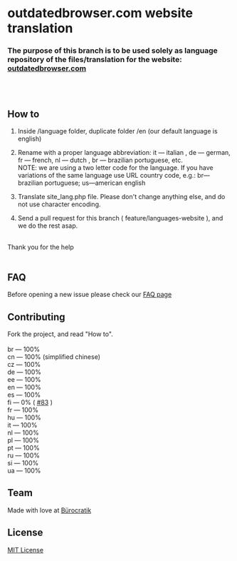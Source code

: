 # outdatedbrowser.com website translation

### The purpose of this branch is to be used solely as language repository of the files/translation for the website: [outdatedbrowser.com](http://outdatedbrowser.com)
<br><br>



## How to


1. Inside /language folder, duplicate folder /en (our default language is english)

2. Rename with a proper language abbreviation: it — italian , de — german, fr — french, nl — dutch , br — brazilian portuguese, etc. <br> NOTE: we are using a two letter  code for the language. If you have variations of the same language use URL country code, e.g.: br—brazilian portuguese; us—american english

3. Translate site_lang.php file. Please don't change anything else, and do not use character encoding.


4. Send a pull request for this branch ( feature/languages-website ), and we do the rest asap.


<br>
Thank you for the help
<br><br>

## FAQ

Before opening a new issue please check our [FAQ page](https://github.com/burocratik/outdated-browser/wiki/FAQ-translations-for-outdatedbrowser.com)

## Contributing

Fork the project, and read "How to".<br><br>
br — 100% <br>
cn — 100% (simplified chinese) <br>
cz — 100% <br>
de — 100% <br>
ee — 100% <br>
en — 100% <br>
es — 100%  <br>
fi — 0% ( [#83](https://github.com/burocratik/outdated-browser/issues/83) )<br>
fr — 100% <br>
hu — 100%<br>
it — 100% <br>
nl — 100% <br>
pl — 100% <br>
pt — 100% <br>
ru — 100% <br>
si — 100% <br>
ua — 100% <br>


## Team

Made with love at [Bürocratik](http://burocratik.com)


## License

[MIT License](http://zenorocha.mit-license.org/)
